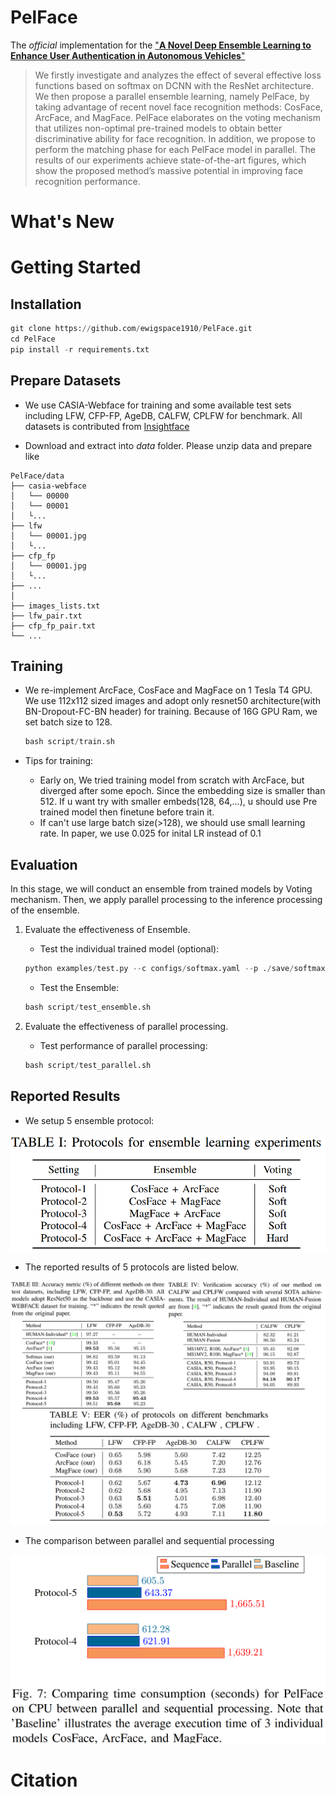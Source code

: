 # PelFace

The *official* implementation for the ["**A Novel Deep Ensemble Learning to Enhance User Authentication in Autonomous Vehicles**"]()
<!-- which is accepted by [TASE 2023]()-->

>We firstly investigate and analyzes the effect of several effective loss functions based on softmax on DCNN with the ResNet architecture. 
>We then propose a parallel ensemble learning, namely PelFace, by taking advantage of recent novel face recognition methods: CosFace, ArcFace, and MagFace. 
>PelFace elaborates on the voting mechanism that utilizes non-optimal pre-trained models to obtain better discriminative ability for face recognition. 
>In addition, we propose to perform the matching phase for each PelFace model in parallel. The results of our experiments achieve state-of-the-art figures, which show the proposed method’s massive
potential in improving face recognition performance. 

# What's New
<!-- which is accepted by [conf]()
#### [Mon. DDth, YYYY]
+ We make the repo public available.

-->



# Getting Started

## Installation
``` python
git clone https://github.com/ewigspace1910/PelFace.git
cd PelFace
pip install -r requirements.txt

```

## Prepare Datasets
- We use CASIA-Webface  for training and some available test sets including LFW, CFP-FP, AgeDB, CALFW, CPLFW for benchmark. 
All datasets is contributed from [Insightface](https://github.com/deepinsight/insightface/tree/master/recognition/_datasets_)

- Download and extract into _data_ folder. Please unzip data and prepare like

```
PelFace/data
├── casia-webface
│   └── 00000
│   └── 00001
│   └...
├── lfw
│   └── 00001.jpg
│   └...
├── cfp_fp
│   └── 00001.jpg
│   └...
├── ...
│
├── images_lists.txt
├── lfw_pair.txt
├── cfp_fp_pair.txt
└── ...
```

## Training 

- We re-implement ArcFace, CosFace and MagFace on 1 Tesla T4 GPU. We use 112x112 sized images  and adopt only resnet50 architecture(with BN-Dropout-FC-BN header) for training. 
Because of 16G GPU Ram, we set batch size to 128.

    ```python
    bash script/train.sh
    ```

- Tips for training:
     - 	Early on, We tried training model from scratch with ArcFace, but diverged after some epoch. Since the embedding size is smaller than 512. If u want try with smaller embeds(128, 64,...), u should use Pre trained model then finetune before train it.
     -  If can't use large batch size(>128), we should use small learning rate. In paper, we use 0.025 for inital LR instead of 0.1

## Evaluation
In this stage, we will conduct an ensemble from trained models by Voting mechanism. Then, we apply parallel processing to the inference processing of the ensemble. 

1. Evaluate the effectiveness of Ensemble.

    - Test the individual trained model (optional):

    ```python
    python examples/test.py --c configs/softmax.yaml --p ./save/softmax/ckpt/checkpoint.pth
    ```

    - Test the Ensemble: 

    ```python
    bash script/test_ensemble.sh
    ```

2. Evaluate the effectiveness of parallel processing.

    - Test performance of parallel processing:

    ```python
    bash script/test_parallel.sh
    ```

## Reported Results
- We setup 5 ensemble protocol: 

![protocol](assets/protocols.png)

- The reported results of 5 protocols are listed below.

![tb3-4-5](assets/tb3-4-5.png)

- The comparison between parallel and sequential processing

![tb7](assets/tb7.png)


# Citation
```

```

